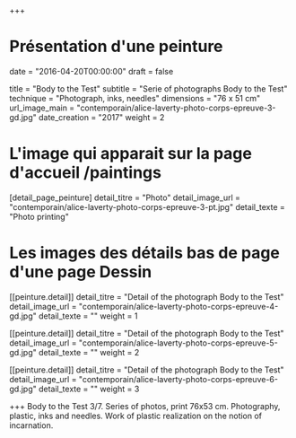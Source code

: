 +++
# Présentation d'une peinture
date = "2016-04-20T00:00:00"
draft = false

title = "Body to the Test"
subtitle = "Serie of photographs Body to the Test"
technique = "Photograph, inks, needles"
dimensions = "76 x 51 cm"
url_image_main = "contemporain/alice-laverty-photo-corps-epreuve-3-gd.jpg"
date_creation = "2017"
weight = 2

# L'image qui apparait sur la page d'accueil /paintings
[detail_page_peinture]
detail_titre = "Photo"
detail_image_url = "contemporain/alice-laverty-photo-corps-epreuve-3-pt.jpg"
detail_texte = "Photo printing"

# Les images des détails bas de page d'une page Dessin
[[peinture.detail]]
detail_titre = "Detail of the photograph Body to the Test"
detail_image_url = "contemporain/alice-laverty-photo-corps-epreuve-4-gd.jpg"
detail_texte = ""
weight = 1

[[peinture.detail]]
detail_titre = "Detail of the photograph Body to the Test"
detail_image_url = "contemporain/alice-laverty-photo-corps-epreuve-5-gd.jpg"
detail_texte = ""
weight = 2

[[peinture.detail]]
detail_titre = "Detail of the photograph Body to the Test"
detail_image_url = "contemporain/alice-laverty-photo-corps-epreuve-6-gd.jpg"
detail_texte = ""
weight = 3

+++
 Body to the Test 3/7. Series of photos, print 76x53 cm. Photography, plastic, inks and needles. Work of plastic realization on the notion of incarnation.
